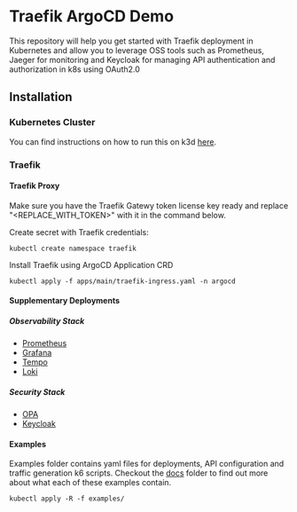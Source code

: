 # Traefik ArgoCD Demo
This repository will help you get started with Traefik deployment in Kubernetes and allow 
you to leverage OSS tools such as Prometheus, Jaeger for monitoring and Keycloak for
managing API authentication and authorization in k8s using OAuth2.0

## Installation

### Kubernetes Cluster
You can find instructions on how to run this on k3d [here](). 

### Traefik

#### Traefik Proxy
Make sure you have the Traefik Gatewy token license key ready and replace "<REPLACE_WITH_TOKEN>" with it in the command below.

Create secret with Traefik credentials:
```
kubectl create namespace traefik
```

Install Traefik using ArgoCD Application CRD

```
kubectl apply -f apps/main/traefik-ingress.yaml -n argocd

```

#### Supplementary Deployments
##### Observability Stack
- [Prometheus](https://github.com/carlosvillanua/traefik-argocd-demo/tree/main/docs/observability/prometheus.md)
- [Grafana](https://github.com/carlosvillanua/traefik-argocd-demo/tree/main/docs/observability/grafana.md)
- [Tempo](https://github.com/carlosvillanua/traefik-argocd-demo/tree/main/docs/observability/tempo.md)
- [Loki](https://github.com/carlosvillanua/traefik-argocd-demo/tree/main/docs/observability/loki.md)

##### Security Stack
- [OPA](https://github.com/carlosvillanua/traefik-argocd-demo/tree/main/docs/security/opa.md)
- [Keycloak](https://github.com/carlosvillanua/traefik-argocd-demo/tree/main/docs/security/keycloak.md)

#### Examples
Examples folder contains yaml files for deployments, API configuration and traffic generation k6 scripts. Checkout the
[docs](https://github.com/carlosvillanua/traefik-argocd-demo/tree/main/docs/examples/) folder to find out more about what each of these examples contain.

```
kubectl apply -R -f examples/
```
